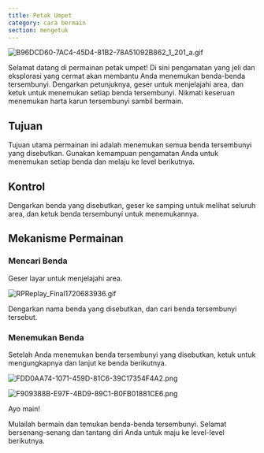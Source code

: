 ```yaml
---
title: Petak Umpet
category: cara bermain
section: mengetuk
---
```

![B96DCD60-7AC4-45D4-81B2-78A51092B862_1_201_a.gif](https://help.studycat.com/hc/article_attachments/34930712507545)

Selamat datang di permainan petak umpet! Di sini pengamatan yang jeli dan eksplorasi yang cermat akan membantu Anda menemukan benda-benda tersembunyi. Dengarkan petunjuknya, geser untuk menjelajahi area, dan ketuk untuk menemukan setiap benda tersembunyi. Nikmati keseruan menemukan harta karun tersembunyi sambil bermain.

## Tujuan

Tujuan utama permainan ini adalah menemukan semua benda tersembunyi yang disebutkan. Gunakan kemampuan pengamatan Anda untuk menemukan setiap benda dan melaju ke level berikutnya.

## Kontrol

Dengarkan benda yang disebutkan, geser ke samping untuk melihat seluruh area, dan ketuk benda tersembunyi untuk menemukannya.

## Mekanisme Permainan

### Mencari Benda

Geser layar untuk menjelajahi area.

![RPReplay_Final1720683936.gif](https://help.studycat.com/hc/article_attachments/34930712511513)

Dengarkan nama benda yang disebutkan, dan cari benda tersembunyi tersebut.

### Menemukan Benda

Setelah Anda menemukan benda tersembunyi yang disebutkan, ketuk untuk mengungkapnya dan lanjut ke benda berikutnya.

![FDD0AA74-1071-459D-81C6-39C17354F4A2.png](https://help.studycat.com/hc/article_attachments/34783745782809)

![F909388B-E97F-4BD9-89C1-B0FB01881CE6.png](https://help.studycat.com/hc/article_attachments/34783721841177)

Ayo main!

Mulailah bermain dan temukan benda-benda tersembunyi. Selamat bersenang-senang dan tantang diri Anda untuk maju ke level-level berikutnya.